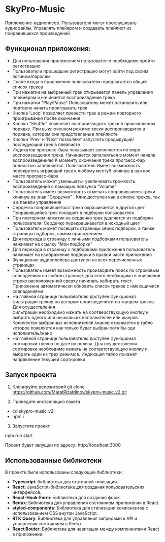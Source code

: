 # SkyPro-Music

Приложение-аудиоплеер. Пользователи могут прослушивать аудиофайлы. Управлять плейером и
создавать плейлист из понравившихся произведений

## Функционал приложения:

- Для пользования приложением пользователю необходимо пройти регистрацию
- Пользователи прошедшие регистрацию могут войти под своим логином/паролем
- После входа в приложение пользователю предлагается общий список треков
- При нажатии на выбранный трек открывается панель управления плеййером
  и начинается воспроизвдение трека
- При нажатии "Play/Pause" Пользователь может остановить или повторно начать
  проигрывать трек
- Кнопка 'Loop' позволяет превести трек в режим повторного проигрывания
  после окончания
- Кнопка "Shuffle" позволяет воспроизводить треки в произвольном порядке.
  При выключенном режиме треки воспроизводятся в порядке, котором они представлены
  в плейлисте
- Кнопки 'Prev' и 'Next' позволяют запустить предыдущий/ последующий трек в плейлисте
- Индикатор прогресс-бара показывает заполняется по мере воспроизведения трека.
  Начинается заполняться в момент начала воспроизведенияю К моменту окончания трека
  прогресс-бар полностью заполняется. Пользователь Имеет возможность перекрутить
  играющий трек к любому местуб кликнув в нужное место прогресс-бара
- Пользователь может уменьшать- увеличивать громкость воспроизведения с помощью ползунка "Volume"
- Пользователь имеет возможность отмечать понравившиеся треки кликнув на знак "Сердечко" .
  Клик доступен как в списке треков, так и в панели управления
- Сердечко понравившегося трека окрашивается в другой цвет. Понравившийся трек попадает в подборки
  пользователя
- При повторном нажатии на сердечко трек удаляется из подборки пользователя. Сердечко перекрашивается в исходный цвет
- Пользователь может посещать страницы своих подборок, а также страницы подборок, самим приложением
- Для перехода в страницу с личными подборками пользователь нажимает на ссылку "Мои подборки"
- Для перехода в страницу с подборками приложения пользователь нажимает на изображение подборки в правой части приложения
- Функционал аудиоплейера даступен на всех перечисленных страницах
- Пользователь имеет возможность производить поиск по строковым совпадениям на любой странице. для этого необходимо
  в поисковой строке расположенной сверху начинать набирать текст. Приложение автоматически обновить список треков с имеющимися совпадениями
- На главной странице пользователю доступен функционал фильтрации треков по авторам произведения и по жанрам треков. Для осуществления  
  фильтрации необходимо нажать на соотверствующую кнопку и выброть одного или нескольких исполнителей или жанров. Количество выбранных исполнителей /жанов отражается в табло которое появляется как только будет выбран хотя бы оди исполнитель/жанр
- На главной странице пользователю доступен функционал сортировки треков по дате их релиза. Для осуществления  
  сортировки необходимо нажать на соответствующую кнопку и выбрать один из трех режимов. Индикация табло покажет направление текущей сортировки


## Запуск проекта

1. Клонируйте репозиторий git clone https://github.com/MaratRizatdinov/skypro-music_v2.git

2. Проведите инсталляцию пакета

- cd skypro-music_v2
- npm i

3. Запустите проект 

npm run start

Проект будет запущен по адресу: http://localhost:3000



## Использованные библиотеки

В проекте были использованы следующие библиотеки:
- **Typescript**: библиотека для статичной типизации.
- **React**: JavaScript-библиотека для создания пользовательских интерфейсов.
- **React-Hook-Form**: Библиотека для создания форм.
- **Redux**: Библиотека для управления состоянием приложения в React.
- **styled-components**: Библиотека для стилизации компонентов с использованием CSS внутри JavaScript.
- **RTK Query**: Библиотека для управления запросами к API и управления состоянием в Redux.
- **React Router**: Библиотека для навигации между компонентами React в приложении.



